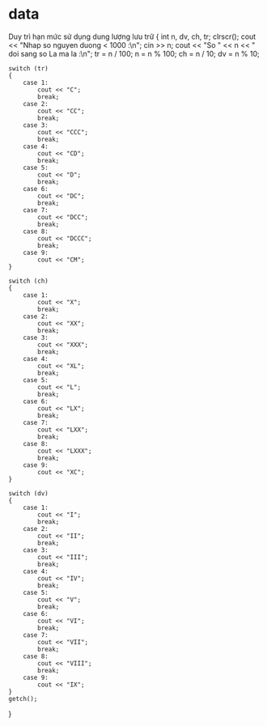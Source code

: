 # data
Duy trì hạn mức sử dụng dung lượng lưu trữ 
{
	int n, dv, ch, tr;
	clrscr();
	cout << "Nhap so nguyen duong < 1000 :\n";
	cin >> n;
	cout << "So " << n << " doi sang so La ma la :\n";
	tr = n / 100;
	n = n % 100;
	ch = n / 10;
	dv = n % 10;

	switch (tr)
	{
		case 1:
			cout << "C";
			break;
		case 2:
			cout << "CC";
			break;
		case 3:
			cout << "CCC";
			break;
		case 4:
			cout << "CD";
			break;
		case 5:
			cout << "D";
			break;
		case 6:
			cout << "DC";
			break;
		case 7:
			cout << "DCC";
			break;
		case 8:
			cout << "DCCC";
			break;
		case 9:
			cout << "CM";
	}

	switch (ch)
	{
		case 1:
			cout << "X";
			break;
		case 2:
			cout << "XX";
			break;
		case 3:
			cout << "XXX";
			break;
		case 4:
			cout << "XL";
			break;
		case 5:
			cout << "L";
			break;
		case 6:
			cout << "LX";
			break;
		case 7:
			cout << "LXX";
			break;
		case 8:
			cout << "LXXX";
			break;
		case 9:
			cout << "XC";
	}

	switch (dv)
	{
		case 1:
			cout << "I";
			break;
		case 2:
			cout << "II";
			break;
		case 3:
			cout << "III";
			break;
		case 4:
			cout << "IV";
			break;
		case 5:
			cout << "V";
			break;
		case 6:
			cout << "VI";
			break;
		case 7:
			cout << "VII";
			break;
		case 8:
			cout << "VIII";
			break;
		case 9:
			cout << "IX";
	}
	getch();
}
